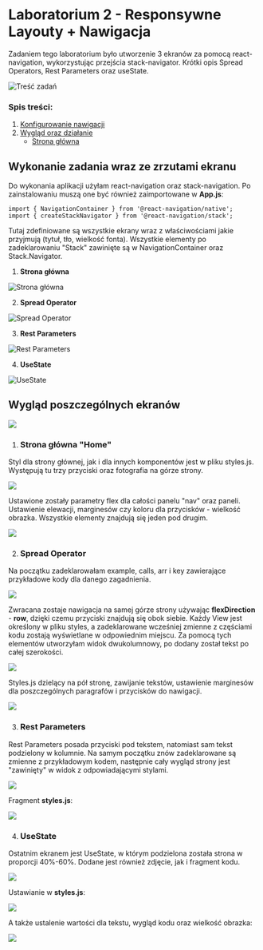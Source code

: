 # Laboratorium 2 - Responsywne Layouty + Nawigacja

Zadaniem tego laboratorium było utworzenie 3 ekranów za pomocą react-navigation, wykorzystując przejścia stack-navigator. Krótki opis Spread Operators, Rest Parameters oraz useState.

![Treść zadań](https://i.imgur.com/A0wAs5S.png)

### Spis treści:

1. [Konfigurowanie nawigacji](https://github.com/jagodalewandowska/aplikacje-mobilne-lewandowska-185ic/tree/master/Lab2#wykonanie-zadania-wraz-ze-zrzutami-ekranu)
2. [Wygląd oraz działanie](https://github.com/jagodalewandowska/aplikacje-mobilne-lewandowska-185ic/tree/master/Lab2#wygl%C4%85d-poszczeg%C3%B3lnych-ekran%C3%B3w)
    - [Strona główna](https://github.com/jagodalewandowska/aplikacje-mobilne-lewandowska-185ic/tree/master/Lab1#animacja-dla-podstawowych-dzia%C5%82a%C5%84-kalkulatora)



## Wykonanie zadania wraz ze zrzutami ekranu

Do wykonania aplikacji użyłam react-navigation oraz stack-navigation. Po zainstalowaniu muszą one być również zaimportowane w **App.js**:

```
import { NavigationContainer } from '@react-navigation/native';
import { createStackNavigator } from '@react-navigation/stack';
```

Tutaj zdefiniowane są wszystkie ekrany wraz z właściwościami jakie przyjmują (tytuł, tło, wielkość fonta). Wszystkie elementy po zadeklarowaniu "Stack" zawinięte są w NavigationContainer oraz Stack.Navigator.

1. **Strona główna**

![Strona główna](https://i.imgur.com/Yl0epJD.png)

2. **Spread Operator**

![Spread Operator](https://i.imgur.com/w24kFPu.png)

3. **Rest Parameters**

![Rest Parameters](https://i.imgur.com/YJNYqq7.png)

4. **UseState**

![UseState](https://i.imgur.com/D0YlOIs.png)

## Wygląd poszczególnych ekranów

![](https://i.imgur.com/mQskMXG.png)

1. ### **Strona główna "Home"**

Styl dla strony głównej, jak i dla innych komponentów jest w pliku styles.js. Występują tu trzy przyciski oraz fotografia na górze strony.

![](https://i.imgur.com/CUh0GZS.png)

Ustawione zostały parametry flex dla całości panelu "nav" oraz paneli. Ustawienie elewacji, marginesów czy koloru dla przycisków - wielkość obrazka. Wszystkie elementy znajdują się jeden pod drugim.

![](https://i.imgur.com/h1xSbFd.png)

2. ### **Spread Operator**

Na początku zadeklarowałam example, calls, arr i key zawierające przykładowe kody dla danego zagadnienia.

![](https://i.imgur.com/M4ZS2dE.png)

Zwracana zostaje nawigacja na samej górze strony używając **flexDirection** - **row**, dzięki czemu przyciski znajdują się obok siebie. Każdy View jest określony w pliku styles, a zadeklarowane wcześniej zmienne z częściami kodu zostają wyświetlane w odpowiednim miejscu. Za pomocą tych elementów utworzyłam widok dwukolumnowy, po dodany został tekst po całej szerokości.

![](https://i.imgur.com/hWNVOym.png)

Styles.js dzielący na pół stronę, zawijanie tekstów, ustawienie marginesów dla poszczególnych paragrafów i przycisków do nawigacji.

![](https://i.imgur.com/BnLnEf7.png)

3. ### **Rest Parameters** 

Rest Parameters posada przyciski pod tekstem, natomiast sam tekst podzielony w kolumnie. Na samym początku znów zadeklarowane są zmienne z przykładowym kodem, następnie cały wygląd strony jest "zawinięty" w widok z odpowiadającymi stylami.

![](https://i.imgur.com/IEZhEAe.png)

Fragment **styles.js**:

![](https://i.imgur.com/MpIosZ4.png)

4. ### **UseState**

Ostatnim ekranem jest UseState, w którym podzielona została strona w proporcji 40%-60%. Dodane jest również zdjęcie, jak i fragment kodu.

![](https://i.imgur.com/VTfz3X0.png)

Ustawianie w **styles.js**:

![](https://i.imgur.com/VqMmuaX.png)

A także ustalenie wartości dla tekstu, wygląd kodu oraz wielkość obrazka:

![](https://i.imgur.com/WOioqz4.png)